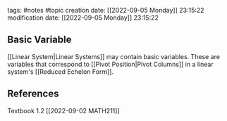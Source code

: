 tags: #notes #topic
creation date: [[2022-09-05 Monday]] 23:15:22
modification date: [[2022-09-05 Monday]] 23:15:22

## Basic Variable
[[Linear System|Linear Systems]] may contain basic variables. These are variables that correspond to [[Pivot Position|Pivot Columns]] in a linear system's [[Reduced Echelon Form]].


## References
Textbook 1.2
[[2022-09-02 MATH211]]